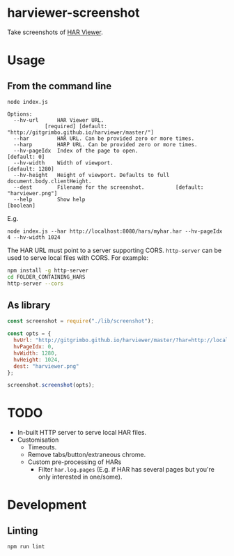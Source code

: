 # harviewer-screenshot

Take screenshots of [HAR Viewer](https://github.com/janodvarko/harviewer).

# Usage

## From the command line

````
node index.js

Options:
  --hv-url      HAR Viewer URL.
            [required] [default: "http://gitgrimbo.github.io/harviewer/master/"]
  --har         HAR URL. Can be provided zero or more times.
  --harp        HARP URL. Can be provided zero or more times.
  --hv-pageIdx  Index of the page to open.                          [default: 0]
  --hv-width    Width of viewport.                               [default: 1280]
  --hv-height   Height of viewport. Defaults to full document.body.clientHeight.
  --dest        Filename for the screenshot.          [default: "harviewer.png"]
  --help        Show help                                              [boolean]
````

E.g.

`node index.js --har http://localhost:8080/hars/myhar.har --hv-pageIdx 4 --hv-width 1024`

The HAR URL must point to a server supporting CORS.  `http-server` can be
used to serve local files with CORS.  For example:

````bash
npm install -g http-server
cd FOLDER_CONTAINING_HARS
http-server --cors
````

## As library

````js
const screenshot = require("./lib/screenshot");

const opts = {
  hvUrl: "http://gitgrimbo.github.io/harviewer/master/?har=http://localhost:8080/my-har.har",
  hvPageIdx: 0,
  hvWidth: 1280,
  hvHeight: 1024,
  dest: "harviewer.png"
};

screenshot.screenshot(opts);
````

# TODO

- In-built HTTP server to serve local HAR files.
- Customisation
  - Timeouts.
  - Remove tabs/button/extraneous chrome.
  - Custom pre-processing of HARs
    - Filter `har.log.pages` (E.g. if HAR has several pages but you're only interested in one/some).

# Development

## Linting

`npm run lint`

